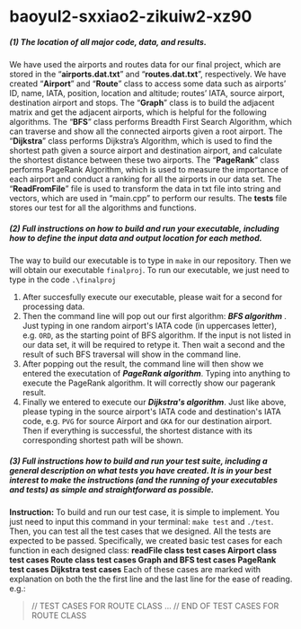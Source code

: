 # baoyul2-sxxiao2-zikuiw2-xz90
##### (1) The location of all major code, data, and results.
We have used the airports and routes data for our final project, which are stored in the “**airports.dat.txt**” and “**routes.dat.txt**”, respectively. 
We have created “**Airport**” and “**Route**” class to access some data such as airports’ ID, name, IATA, position, location and altitude; routes’ IATA, source airport, destination airport and stops. 
The “**Graph**” class is to build the adjacent matrix and get the adjacent airports, which is helpful for the following algorithms. 
The “**BFS**” class performs Breadth First Search Algorithm, which can traverse and show all the connected airports given a root airport. 
The “**Dijkstra**” class performs Dijkstra’s Algorithm, which is used to find the shortest path given a source airport and destination airport, and calculate the shortest distance between these two airports. 
The “**PageRank**” class performs PageRank Algorithm, which is used to measure the importance of each airport and conduct a ranking for all the airports in our data set. 
The “**ReadFromFile**” file is used to transform the data in txt file into string and vectors, which are used in “main.cpp” to perform our results. 
The **tests** file stores our test for all the algorithms and functions. 

##### (2) Full instructions on how to build and run your executable, including how to define the input data and output location for each method. 
The way to build our executable is to type in `make` in our repository. Then we will obtain our executable `finalproj`. To run our executable, we just need to type in the code `.\finalproj`
1. After succesfully execute our executable, please wait for a second for processing data.
2. Then the command line will pop out our first algorithm: ***BFS algorithm*** . Just typing in one random airport's IATA code (in uppercases letter), e.g. `ORD`, as the starting point of BFS algorithm. If the input is not listed in our data set, it will be required to retype it. Then wait a second and the result of such BFS traversal will show in the command line.
3. After popping out the result, the command line will then show we entered the executation of ***PageRank algorithm***. Typing into anything to execute the PageRank algorithm. It will correctly show our pagerank result.
4. Finally we entered to execute our ***Dijkstra's algorithm***. Just like above, please typing in the source airport's IATA code and destination's IATA code, e.g. `PVG` for source Airport and `GKA` for our destination airport. Then if everything is successful, the shortest distance with its corresponding shortest path will be shown.

##### (3) Full instructions how to build and run your test suite, including a general description on what tests you have created. It is in your best interest to make the instructions (and the running of your executables and tests) as simple and straightforward as possible.
**Instruction:**
To build and run our test case, it is simple to implement. You just need to input this command in your terminal: `make test` and `./test`. Then, you can test all the test cases that we designed. All the tests are expected to be passed.
Specifically, we created basic test cases for each function in each designed class:
**readFile class test cases 
Airport class test cases
Route class test cases
Graph and BFS test cases
PageRank test cases
Dijkstra test cases**
Each of these cases are marked with explanation on both the the first line and the last line for the ease of reading. e.g.: 
>// TEST CASES FOR ROUTE CLASS 
...
// END OF TEST CASES FOR ROUTE CLASS

